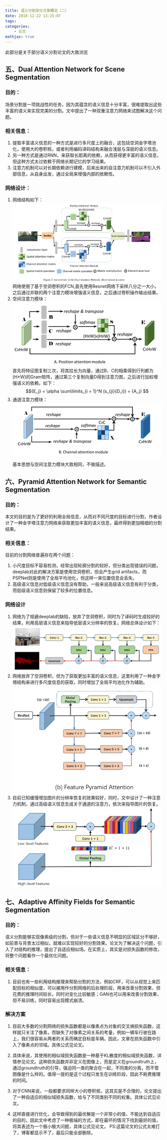 ```yaml
---
title: 语义分割部分文章概览（二）
date: 2018-12-22 13:25:07
tags:
categories:
    - 论文
mathjax: true
---
```

此部分是关于部分语义分割论文的大致浏览
<!-- more -->

## 五、Dual Attention Network for Scene Segmentation
### 目的：

场景分割是一项挑战性的任务，因为其蕴含的语义信息十分丰富，很难提取出这些丰富的语义来实现完美的分割。文中提出了一种双重注意力网络来试图解决这个问题。

### 相关信息：

1. 提取丰富语义信息的一种方式是进行多尺度上的融合，这包括空洞金字塔池化，使用大的卷积核，或者利用编码译码结构来融合浅层与深层的语义信息。
2. 另一种方式是通过RNN，来获取长距离的依赖，从而获得更丰富的语义信息，但这种方式太过依赖于网络长期记忆的学习结果。
3. 注意力机制可以对长期依赖进行建模，后来出来的自注意力机制可以不引入外部信息，从自身出发，通过全局来增强内部的依赖性。

### 网络设计：
1. 网络结构如下：
![DANet](/img/DANet.png)
网络使用了基于空洞卷积的FCN,首先使用Resnet网络下采样八分之一大小，之后通过并联的两个注意力模块增强语义信息，之后通过卷积操作输出结果。
2. 空间注意力模块：
![PA](/img/PA.png)
首先将特征图复制三次，将其拉长为向量，通过B、C的相乘得到行列都为(H*W)的Gram矩阵，通过第三个复制向量D得到注意力图，之后进行加权增强语义的依赖。如下：
$${E_j} = \alpha \sum\limits_{i = 1}^N (s_{ji}{D_i}) + {A_j} $$
3. 通道注意力模块：
![CA](/img/CA.png)
基本思想与空间注意力模块大致相同，不做描述。

## 六、Pyramid Attention Network for Semantic Segmentation
### 目的：

本文的目的是为了更好的利用全局信息，从而对不同尺度的目标进行分割，作者设计了一种金字塔注意力网络来获取更加丰富的语义信息，最终得到更加精细的分割结果。

### 相关信息：

目前的分割网络普遍存在两个问题：
 1. 小尺度目标不容易检测，经常出现轮廓分割的较好，但分类出现错误的问题，deeplab对此的解决方案是使用空洞卷积，但会产生grid artifacts，而PSPNet则是使用了全局平均池化，但这样一来位置信息会丢失。
 2. 高级语义信息对低级语义信息没有帮助，一般来说高级语义信息有利于分类，而低级语义信息则保留了较多的位置信息。

### 网络设计

1. 网络为了规避deeplab的缺陷，放弃了空洞卷积，同时为了译码时生成较好的结果，利用高层语义信息来指导低层语义分辨率的恢复。网络总体设计如下：
![PANET](/img/PAN1.png)
2. 网络放弃了空洞卷积，但为了获取更加丰富的语义信息，这里利用了一种金字塔结构来进行多尺度信息的获取，同时增加了全局平均池化作为辅助。
![FPA](/img/PAN2.png)
3. 目前已知缓慢增加图片的分辨率恢复的效果较好，同时，文中设计了一种注意力机制，通过高级语义信息生成关于通道的注意力，依次来指导图片的恢复。
![GAU](/img/PAN3.png)

## 七、Adaptive Affinity Fields for Semantic Segmentation

### 目的：

语义分割能够实现像素级的分割，但对于一些语义信息不明显的区域区分不够好，如前景与背景太过相似，就难以实现较好的分割效果。论文为了解决这个问题，引入了对结构的推理，提出了自适应相似场。在实质上，其实是对损失函数的修改，将整个问题看作一个最优化问题。

### 相关信息：

1. 目前也有一些利用结构推理来帮助分割的方法，例如CRF，可以从视觉上来匹配目标的相似度，可以被用作分割网络的后处理阶段，用来改善分割效果，但花费的推理时间较长，同时对变化比较敏感；GAN也可以用来改善分割效果，但不易训练，同时容易出现模式崩溃。

### 解决方案

1. 目前大多数的分割网络的损失函数都是以像素点为对象的交叉熵损失函数，这样就只关注了像素，而缺失了对像素之间关系的考量，例如一辆车行驶在路上，我们很容易从两者的关系而确定目标是车辆。因此，文章在损失函数中引入了像素点的邻域。具体公式见论文。

2. 具体来说，其使用的相似域损失函数是一种基于KL散度的相似域损失函数，详情参见论文。这种损失函数并非定义在图像上，而是定义在groundtruth上，通过groundtruth的引导，强迫同一类的聚合在一起，不同类的分离，而不管图像是什么样的。值得一提的是这个过程只发生在训练阶段，因此不耗费推理的时间。

3. 对于CNN来说，一般都要求同样大小的卷积核，这其实是不合理的，论文提出了一种自适应的相似域损失函数，给与了不同类别不同的权重。具体公式见论文。

4. 这样直接进行优化，会导致得到的最优解是一个非常小的值，不能达到自适应的目的，因此文中考虑了一种极端的方式，即在最坏的情况下找到最好的值，将其表述为一个极小极大问题，具体公式见论文。
PS:这篇论文的公式太难打了，博客都显示不了，最后只能全部删除。
